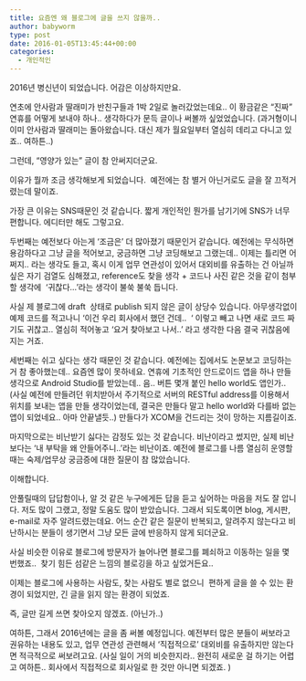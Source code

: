 ```yaml
---
title: 요즘엔 왜 블로그에 글을 쓰지 않을까..
author: babyworm
type: post
date: 2016-01-05T13:45:44+00:00
categories:
  - 개인적인
---
```

2016년 병신년이 되었습니다. 어감은 이상하지만요.

연초에 안사람과 딸래미가 반친구들과 1박 2일로 놀러갔었는데요.. 이 황금같은 “진짜” 연휴를 어떻게 보내야 하나.. 생각하다가 문득 글이나 써볼까 싶었었습니다. (과거형이니 이미 안사람과 딸래미는 돌아왔습니다. 대신 제가 월요일부터 열심히 데리고 다니고 있죠.. 여하튼..)

그런데, “영양가 있는” 글이 참 안써지더군요.

이유가 뭘까 조금 생각해보게 되었습니다.  예전에는 참 별거 아닌거로도 글을 잘 끄적거렸는데 말이죠.

가장 큰 이유는 SNS때문인 것 같습니다. 짧게 개인적인 뭔가를 남기기에 SNS가 너무 편합니다. 에디터만 해도 그렇고요.

두번째는 예전보다 아는게 ‘조금은’ 더 많아졌기 때문인거 같습니다. 예전에는 무식하면 용감하다고 그냥 글을 적어보고, 궁금하면 그냥 코딩해보고 그랬는데.. 이제는 틀리면 어쩌지.. 라는 생각도 들고, 혹시 이게 업무 연관성이 있어서 대외비를 유출하는 건 아닐까 싶은 자기 검열도 심해졌고, reference도 찾을 생각 + 코드나 사진 같은 것을 같이 첨부할 생각에  ‘귀찮다…’라는 생각이 불쑥 불쑥 듭니다.

사실 제 블로그에 draft  상태로 publish 되지 않은 글이 상당수 있습니다. 아무생각없이 예제 코드를 적고나니 ‘이건 우리 회사에서 했던 건데..  ‘ 이렇고 빼고 나면 새로 코드 짜기도 귀찮고.. 열심히 적어놓고 ‘요거 찾아보고 나서..’ 라고 생각한 다음 결국 귀찮음에 지는 거죠.

세번째는 쉬고 싶다는 생각 때문인 것 같습니다. 예전에는 집에서도 논문보고 코딩하는 거 참 좋아했는데.. 요즘엔 많이 못하네요. 연휴에 기초적인 안드로이드 앱을 하나 만들 생각으로 Android Studio를 받았는데.. 음.. 버튼 몇개 붙인 hello world도 앱인가.. (사실 예전에 만들려던 위치받아서 주기적으로 서버의 RESTful address를 이용해서 위치를 보내는 앱을 만들 생각이었는데, 결국은 만들다 말고 hello world와 다를바 없는 앱이 되었네요.. 아마 안끝낼듯..) 만들다가 XCOM을 건드리는 것이 망하는 지름길이죠.

마지막으로는 비난받기 싫다는 감정도 있는 것 같습니다. 비난이라고 썼지만, 실제 비난보다는 ‘내 부탁을 왜 안들어주니..’라는 비난이죠. 예전에 블로그를 나름 열심히 운영할 때는 숙제/업무상 궁금증에 대한 질문이 참 많았습니다.

이해합니다.

안풀릴때의 답답함이나, 알 것 같은 누구에게든 답을 듣고 싶어하는 마음을 저도 잘 압니다. 저도 많이 그랬고, 정말 도움도 많이 받았습니다. 그래서 되도록이면 blog, 게시판, e-mail로 자주 알려드렸는데요. 어느 순간 같은 질문이 반복되고, 알려주지 않는다고 비난하시는 분들이 생기면서 그냥 모든 글에 반응하지 않게 되더군요.

사실 비슷한 이유로 블로그에 방문자가 늘어나면 블로그를 폐쇠하고 이동하는 일을 몇 번했죠..  찾기 힘든 섬같은 느낌의 블로깅을 하고 싶었거든요..

이제는 블로그에 사용하는 사람도, 찾는 사람도 별로 없으니  편하게 글을 쓸 수 있는 환경이 되었지만, 긴 글을 읽지 않는 환경이 되었죠.

즉, 글만 길게 쓰면 찾아오지 않겠죠. (아닌가..)

여하튼, 그래서 2016년에는 글을 좀 써볼 예정입니다. 예전부터 많은 분들이 써보라고 권유하는 내용도 있고, 업무 연관성 관련해서 ‘직접적으로’ 대외비를 유출하지만 않는다면 적극적으로 써보려고요. (사실 일이 거의 비슷한지라.. 완전히 새로운 걸 하기는 어렵고 여하튼.. 회사에서 직접적으로 회사일로 한 것만 아니면 되겠죠. )

 